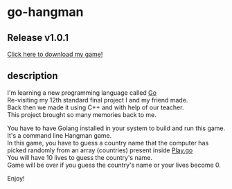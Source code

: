 # go-hangman

## Release v1.0.1
[Click here to download my game!](https://github.com/SHaDeX0/go-hangman/releases/tag/v1.0.1)

## description
I'm learning a new programming language called [Go](https://go.dev)  
Re-visiting my 12th standard final project I and my friend made.  
Back then we made it using C++ and with help of our teacher.  
This project brought so many memories back to me.  
  
You have to have Golang installed in your system to build and run this game.  
It's a command line Hangman game.  
In this game, you have to guess a country name that the computer has picked randomly from an array (countries) present inside [Play.go](Play.go)  
You will have 10 lives to guess the country's name.  
Game will be over if you guess the country's name or your lives become 0.  
  
Enjoy!
